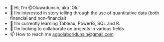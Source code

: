 - 👋 Hi, I’m @Oluwadunsin, aka 'Olu'
- 👀 I’m interested in story telling through the use of quantitative data (both financial and non-financial)
- 🌱 I’m currently learning Tableau, PowerBi, SQL and R.
- 💞️ I’m looking to collaborate on projects in various fields.
- 📫 How to reach me agbolaboridunsin@gmail.com

<!---
AOINGR/AOINGR is a ✨ special ✨ repository because its `README.md` (this file) appears on your GitHub profile.
You can click the Preview link to take a look at your changes.
--->
